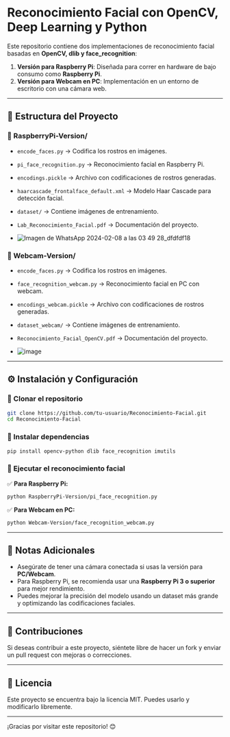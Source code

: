 # Reconocimiento Facial con OpenCV, Deep Learning y Python

Este repositorio contiene dos implementaciones de reconocimiento facial basadas en **OpenCV, dlib y face_recognition**:

1. **Versión para Raspberry Pi**: Diseñada para correr en hardware de bajo consumo como **Raspberry Pi**.
2. **Versión para Webcam en PC**: Implementación en un entorno de escritorio con una cámara web.

---

## 📂 Estructura del Proyecto

### 📁 RaspberryPi-Version/
- `encode_faces.py` → Codifica los rostros en imágenes.
- `pi_face_recognition.py` → Reconocimiento facial en Raspberry Pi.
- `encodings.pickle` → Archivo con codificaciones de rostros generadas.
- `haarcascade_frontalface_default.xml` → Modelo Haar Cascade para detección facial.
- `dataset/` → Contiene imágenes de entrenamiento.
- `Lab_Reconocimiento_Facial.pdf` → Documentación del proyecto.

- ![Imagen de WhatsApp 2024-02-08 a las 03 49 28_dfdfdf18](https://github.com/user-attachments/assets/c06216a2-ee88-4d71-a5d5-b6f26c316130)


### 📁 Webcam-Version/
- `encode_faces.py` → Codifica los rostros en imágenes.
- `face_recognition_webcam.py` → Reconocimiento facial en PC con webcam.
- `encodings_webcam.pickle` → Archivo con codificaciones de rostros generadas.
- `dataset_webcam/` → Contiene imágenes de entrenamiento.
- `Reconocimiento_Facial_OpenCV.pdf` → Documentación del proyecto.

- ![image](https://github.com/user-attachments/assets/921605fc-3e6a-4b85-8c0b-0b55547ba20c)


---

## ⚙️ Instalación y Configuración

### 🔹 Clonar el repositorio
```bash
git clone https://github.com/tu-usuario/Reconocimiento-Facial.git
cd Reconocimiento-Facial
```

### 🔹 Instalar dependencias
```bash
pip install opencv-python dlib face_recognition imutils
```

### 🔹 Ejecutar el reconocimiento facial

✅ **Para Raspberry Pi:**
```bash
python RaspberryPi-Version/pi_face_recognition.py
```

✅ **Para Webcam en PC:**
```bash
python Webcam-Version/face_recognition_webcam.py
```

---

## 📝 Notas Adicionales

- Asegúrate de tener una cámara conectada si usas la versión para **PC/Webcam**.
- Para Raspberry Pi, se recomienda usar una **Raspberry Pi 3 o superior** para mejor rendimiento.
- Puedes mejorar la precisión del modelo usando un dataset más grande y optimizando las codificaciones faciales.

---

## 📌 Contribuciones
Si deseas contribuir a este proyecto, siéntete libre de hacer un fork y enviar un pull request con mejoras o correcciones.

---

## 📜 Licencia
Este proyecto se encuentra bajo la licencia MIT. Puedes usarlo y modificarlo libremente.

---

¡Gracias por visitar este repositorio! 😊

